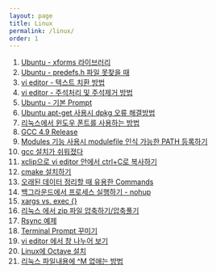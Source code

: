 ```yaml
---
layout: page
title: Linux
permalink: /linux/
order: 1
---
```


1. [Ubuntu - xforms 라이브러리][1]
1. [Ubuntu - predefs.h 파일 못찾을 때][2]
1. [vi editor - 텍스트 치환 방법][3]
1. [vi editor - 주석처리 및 주석제거 방법][4]
1. [Ubuntu - 기본 Prompt][5]
1. [Ubuntu apt-get 사용시 dpkg 오류 해결방법][6]
1. [리눅스에서 윈도우 폰트를 사용하는 방법][7]
1. [GCC 4.9 Release][8]
1. [Modules 기능 사용시 modulefile 인식 가능한 PATH 등록하기][9]
1. [gcc 설치가 쉬워졌다][10]
1. [xclip으로 vi editor 안에서 ctrl+C로 복사하기][11]
 1. [cmake 설치하기][12]
1. [오래된 데이터 정리할 때 유용한 Commands][13]
1. [백그라운드에서 프로세스 실행하기 - nohup][14]
1. [xargs vs. exec {}][15]
1. [리눅스 에서 zip 파일 압축하기/압축풀기][16]
1. [Rsync 예제][17]
1. [Terminal Prompt 꾸미기][18]
1. [vi editor 에서 창 나누어 보기][19]
1. [Linux에 Octave 설치][20]
1. [리눅스 파일내용에 ^M 없애는 방법][21]

[1]:	http://nodolee.github.io/2016/09/09/xforms_library/ "Ubuntu - xforms 라이브러리"
[2]:	http://nodolee.github.io/2016/09/07/Ubuntu_predefs/ "Ubuntu predefs.h 파일 못찾을 때"
[3]:	http://nodolee.github.io/2016/09/04/VIM_replace_text/ "vi editor 텍스트 치환 방법"
[4]:	http://nodolee.github.io/2016/09/03/vim_comment/ "vi editor 주석처리 및 주석제거 방법"
[5]:	http://nodolee.github.io/2016/08/31/Ubuntu-PS1/
[6]:	http://nodolee.github.io/2016/08/31/Ubuntu_dpkg/
[7]:	http://nodolee.github.io/2016/08/30/Font_Linux/
[8]:	http://nodolee.github.io/2016/08/03/GCC49-release/
[9]:	http://nodolee.github.io/2015/12/08/modulefile/ "Modules 기능 사용시 modulefile 인식 가능한 PATH 등록하기"
[10]:	http://nodolee.github.io/2015/12/03/gcc-installation/
[11]:	http://nodolee.github.io/2015/11/05/vim-ctrlCcopy/
[12]:	http://nodolee.github.io/2015/10/20/Find-oldfiles/
[13]:	http://nodolee.github.io/2015/10/20/Find-oldfiles/
[14]:	http://nodolee.github.io/2015/10/11/nohup/
[15]:	http://nodolee.github.io/2015/09/05/xargs-exec/
[16]:	http://nodolee.github.io/2015/07/10/Linux_Zip/
[17]:	http://nodolee.github.io/2015/07/10/Rsync_Examples/
[18]:	http://nodolee.github.io/2015/07/02/Termial_Prompt/
[19]:	http://nodolee.github.io/2015/06/18/vim_window_split/ "vi editor 에서 창 나누어 보기"
[20]:	Linux%EC%97%90%20Octave%20%EC%84%A4%EC%B9%98
[21]:	http://nodolee.github.io/2012/06/27/removeM/